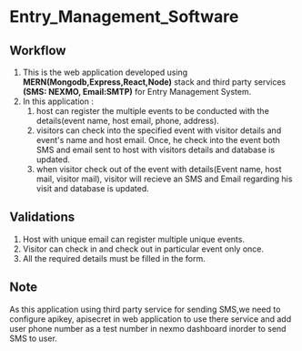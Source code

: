 # Entry_Management_Software

## Workflow
  1. This is the web application developed using **MERN(Mongodb,Express,React,Node)** stack and third party services **(SMS: NEXMO, Email:SMTP)** for Entry Management System.
  2. In this application : 
     1. host can register the multiple events to be conducted with the details(event name, host email, phone, address).
     2. visitors can check into the specified event with visitor details and event's name and host email. Once, he check into the                  event both SMS and email sent to host with visitors details and database is updated.
     3. when visitor check out of the event with details(Event name, host mail, visitor mail), visitor will recieve an SMS and Email                regarding his visit and database is updated.
          
## Validations          
  1. Host with unique email can register multiple unique events.
  2. Visitor can check in and check out in particular event only once.
  3. All the required details must be filled in the form.
  
## Note
  As this application using third party service for sending SMS,we need to configure apikey, apisecret in web application to use there       service and add user phone number as a test number in nexmo dashboard inorder to send SMS to user. 
